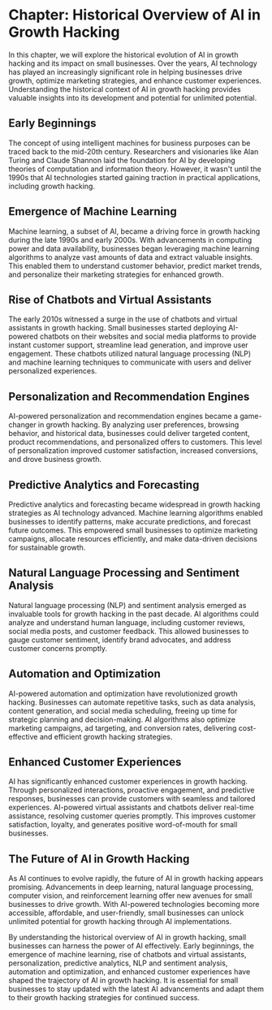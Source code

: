 Chapter: Historical Overview of AI in Growth Hacking
====================================================

In this chapter, we will explore the historical evolution of AI in growth hacking and its impact on small businesses. Over the years, AI technology has played an increasingly significant role in helping businesses drive growth, optimize marketing strategies, and enhance customer experiences. Understanding the historical context of AI in growth hacking provides valuable insights into its development and potential for unlimited potential.

Early Beginnings
----------------

The concept of using intelligent machines for business purposes can be traced back to the mid-20th century. Researchers and visionaries like Alan Turing and Claude Shannon laid the foundation for AI by developing theories of computation and information theory. However, it wasn't until the 1990s that AI technologies started gaining traction in practical applications, including growth hacking.

Emergence of Machine Learning
-----------------------------

Machine learning, a subset of AI, became a driving force in growth hacking during the late 1990s and early 2000s. With advancements in computing power and data availability, businesses began leveraging machine learning algorithms to analyze vast amounts of data and extract valuable insights. This enabled them to understand customer behavior, predict market trends, and personalize their marketing strategies for enhanced growth.

Rise of Chatbots and Virtual Assistants
---------------------------------------

The early 2010s witnessed a surge in the use of chatbots and virtual assistants in growth hacking. Small businesses started deploying AI-powered chatbots on their websites and social media platforms to provide instant customer support, streamline lead generation, and improve user engagement. These chatbots utilized natural language processing (NLP) and machine learning techniques to communicate with users and deliver personalized experiences.

Personalization and Recommendation Engines
------------------------------------------

AI-powered personalization and recommendation engines became a game-changer in growth hacking. By analyzing user preferences, browsing behavior, and historical data, businesses could deliver targeted content, product recommendations, and personalized offers to customers. This level of personalization improved customer satisfaction, increased conversions, and drove business growth.

Predictive Analytics and Forecasting
------------------------------------

Predictive analytics and forecasting became widespread in growth hacking strategies as AI technology advanced. Machine learning algorithms enabled businesses to identify patterns, make accurate predictions, and forecast future outcomes. This empowered small businesses to optimize marketing campaigns, allocate resources efficiently, and make data-driven decisions for sustainable growth.

Natural Language Processing and Sentiment Analysis
--------------------------------------------------

Natural language processing (NLP) and sentiment analysis emerged as invaluable tools for growth hacking in the past decade. AI algorithms could analyze and understand human language, including customer reviews, social media posts, and customer feedback. This allowed businesses to gauge customer sentiment, identify brand advocates, and address customer concerns promptly.

Automation and Optimization
---------------------------

AI-powered automation and optimization have revolutionized growth hacking. Businesses can automate repetitive tasks, such as data analysis, content generation, and social media scheduling, freeing up time for strategic planning and decision-making. AI algorithms also optimize marketing campaigns, ad targeting, and conversion rates, delivering cost-effective and efficient growth hacking strategies.

Enhanced Customer Experiences
-----------------------------

AI has significantly enhanced customer experiences in growth hacking. Through personalized interactions, proactive engagement, and predictive responses, businesses can provide customers with seamless and tailored experiences. AI-powered virtual assistants and chatbots deliver real-time assistance, resolving customer queries promptly. This improves customer satisfaction, loyalty, and generates positive word-of-mouth for small businesses.

The Future of AI in Growth Hacking
----------------------------------

As AI continues to evolve rapidly, the future of AI in growth hacking appears promising. Advancements in deep learning, natural language processing, computer vision, and reinforcement learning offer new avenues for small businesses to drive growth. With AI-powered technologies becoming more accessible, affordable, and user-friendly, small businesses can unlock unlimited potential for growth hacking through AI implementations.

By understanding the historical overview of AI in growth hacking, small businesses can harness the power of AI effectively. Early beginnings, the emergence of machine learning, rise of chatbots and virtual assistants, personalization, predictive analytics, NLP and sentiment analysis, automation and optimization, and enhanced customer experiences have shaped the trajectory of AI in growth hacking. It is essential for small businesses to stay updated with the latest AI advancements and adapt them to their growth hacking strategies for continued success.
